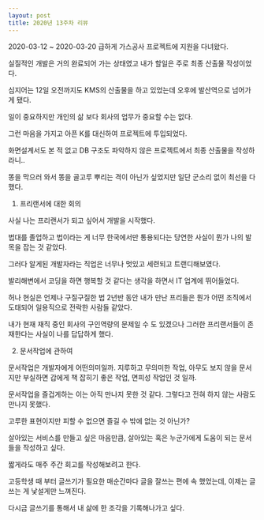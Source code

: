 ```yaml
---
layout: post
title: 2020년 13주차 리뷰
---
```

2020-03-12 ~ 2020-03-20
급하게 가스공사 프로젝트에 지원을 다녀왔다.

실질적인 개발은 거의 완료되어 가는 상태였고 내가 할일은 주로 최종 산출물 작성이었다.

심지어는 12일 오전까지도 KMS의 산출물을 하고 있었는데 오후에 발산역으로 넘어가게 됐다.

일이 중요하지만 개인의 삶 보다 회사의 업무가 중요할 수는 없다.

그런 마음을 가지고 아픈 K를 대신하여 프로젝트에 투입되었다.

화면설계서도 본 적 없고 DB 구조도 파악하지 않은 프로젝트에서 최종 산출물을 작성하라니..

똥을 막으러 와서 똥을 골고루 뿌리는 격이 아닌가 싶었지만 일단 군소리 없이 최선을 다했다.



1. 프리랜서에 대한 회의

사실 나는 프리랜서가 되고 싶어서 개발을 시작했다.

법대를 졸업하고 법이라는 게 너무 한국에서만 통용되다는 당연한 사실이 뭔가 나의  발목을 잡는 것 같았다.

그러다 알게된 개발자라는 직업은 너무나 멋있고 세련되고 트랜디해보였다.

발리해변에서 코딩을 하면 행복할 것 같다는 생각을 하면서 IT 업계에 뛰어들었다.

허나 현실은 언제나 구질구질한 법 2년반 동안 내가 만난 프리들은 뭔가 어떤 조직에서 도태되어 일용직으로 전락한 사람들 같았다.

내가 현재 재직 중인 회사의 구인역량의 문제일 수 도 있겠으나 그러한 프리랜서들이 존재한다는 사실이 나를 답답하게 했다.





2. 문서작업에 관하여

문서작업은 개발자에게 어떤의미일까. 지루하고 무의미한 작업, 아무도 보지 않을 문서지만 부실하면 갑에게 책 잡히기 좋은 작업, 면피성 작업인 것 일까.

문서작업을 즐겁게하는 이는 아직 만나지 못한 것 같다. 그렇다고 전혀 하지 않는 사람도 만나지 못했다.

고루한 표현이지만 피할 수 없으면 즐길 수 밖에 없는 것 아닌가?

살아있는 서비스를 만들고 싶은 마음만큼, 살아있는 혹은 누군가에게 도움이 되는 문서들을 작성하고 싶다.



짧게라도 매주 주간 회고를 작성해보려고 한다.

고등학생 때 부터 글쓰기가 필요한 매순간마다 글을 잘쓰는 편에 속 했었는데, 이제는 글쓰는 게 낯설게만 느껴진다.

다시금 글쓰기를 통해서 내 삶에 한 조각을 기록해나가고 싶다.
